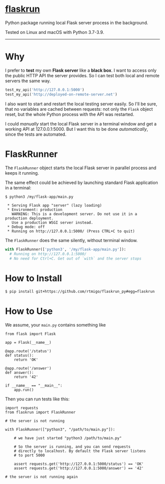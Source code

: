 # [flaskrun](https://github.com/rtmigo/flaskrun_py#flaskrun)

Python package running local Flask server process in the background.

Tested on Linux and macOS with Python 3.7-3.9.

---

# Why

I prefer to **test** my own **Flask server** like a **black box**. I want to
access only the public HTTP API the server provides. So I can test both local
and remote servers the same way.

``` python
test_my_api('http://127.0.0.1:5000')
test_my_api('http://deployed-on-remote-server.net')
```

I also want to start and restart the local testing server easily. So I'll be
sure, that no variables are cached between requests: not only the `Flask` object
reset, but the whole Python process with the API was restarted.

I could *manually* start the local Flask server in a terminal window and get a
working API at 127.0.0.1:5000. But I want this to be done *automatically*, since
the tests are automated.

# FlaskRunner

The `FlaskRunner` object starts the local Flask server in parallel process and
keeps it running.

The same effect could be achieved by launching standard Flask application in a
terminal:

``` bash
$ python3 /my/flask-app/main.py
```

``` text
 * Serving Flask app "server" (lazy loading)
 * Environment: production
   WARNING: This is a development server. Do not use it in a production deployment.
   Use a production WSGI server instead.
 * Debug mode: off
 * Running on http://127.0.0.1:5000/ (Press CTRL+C to quit)
```

The `FlaskRunner` does the same silently, without terminal window.

``` python
with FlaskRunner(['python3', '/my/flask-app/main.py']):
  # Running on http://127.0.0.1:5000/
  # No need for Ctrl+C. Get out of `with` and the server stops
```

# How to Install

``` bash
$ pip install git+https://github.com/rtmigo/flaskrun_py#egg=flaskrun
```

# How to Use

We assume, your `main.py` contains something like

``` python3
from flask import Flask

app = Flask(__name__)

@app.route('/status')
def status():
    return 'OK'
    
@app.route('/answer')
def answer():
    return '42'
    
if __name__ == "__main__":
    app.run()
```

Then you can run tests like this:

``` python3
import requests
from flaskrun import FlaskRunner

# the server is not running  

with FlaskRunner(["python3", "/path/to/main.py"]):

    # we have just started "python3 /path/to/main.py"
        
    # So the server is running, and you can send requests 
    # directly to localhost. By default the Flask server listens  
    # to port 5000
    
    assert requests.get('http://127.0.0.1:5000/status') == 'OK'
    assert requests.get('http://127.0.0.1:5000/answer') == '42'
    
# the server is not running again     
```
